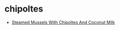 # chipoltes

 * [Steamed Mussels With Chipoltes And Coconut Milk](../index/s/steamed-mussels-with-chipoltes-and-coconut-milk-5432.json)
